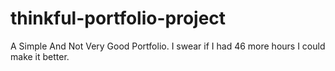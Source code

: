 # thinkful-portfolio-project
A Simple And Not Very Good Portfolio. I swear if I had 46 more hours I could make it better. 
